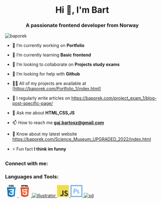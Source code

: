 <h1 align="center">Hi 👋, I'm Bart</h1>
<h3 align="center">A passionate frontend developer from Norway</h3>

<p align="left"> <img src="https://komarev.com/ghpvc/?username=baporek&label=Profile%20views&color=0e75b6&style=flat" alt="baporek" /> </p>

- 🔭 I’m currently working on **Portfolio**

- 🌱 I’m currently learning **Basic frontend**

- 👯 I’m looking to collaborate on **Projects study exams**

- 🤝 I’m looking for help with **Github**

- 👨‍💻 All of my projects are available at [https://baporek.com/Portfolio_1/index.html]

- 📝 I regularly write articles on https://baporek.com/project_exam_1/blog-post-specific-page/

- 💬 Ask me about **HTML,CSS,JS**

- 📫 How to reach me **gaj.bartosz@gmail.com**

- 📄 Know about my latest website https://baporek.com/Science_Museum_UPGRADED_2022/index.html

- ⚡ Fun fact **I think im funny**

<h3 align="left">Connect with me:</h3>
<p align="left">
</p>

<h3 align="left">Languages and Tools:</h3>
<p align="left"> <a href="https://www.w3schools.com/css/" target="_blank" rel="noreferrer"> <img src="https://raw.githubusercontent.com/devicons/devicon/master/icons/css3/css3-original-wordmark.svg" alt="css3" width="40" height="40"/> </a> <a href="https://www.w3.org/html/" target="_blank" rel="noreferrer"> <img src="https://raw.githubusercontent.com/devicons/devicon/master/icons/html5/html5-original-wordmark.svg" alt="html5" width="40" height="40"/> </a> <a href="https://www.adobe.com/in/products/illustrator.html" target="_blank" rel="noreferrer"> <img src="https://www.vectorlogo.zone/logos/adobe_illustrator/adobe_illustrator-icon.svg" alt="illustrator" width="40" height="40"/> </a> <a href="https://developer.mozilla.org/en-US/docs/Web/JavaScript" target="_blank" rel="noreferrer"> <img src="https://raw.githubusercontent.com/devicons/devicon/master/icons/javascript/javascript-original.svg" alt="javascript" width="40" height="40"/> </a> <a href="https://www.photoshop.com/en" target="_blank" rel="noreferrer"> <img src="https://raw.githubusercontent.com/devicons/devicon/master/icons/photoshop/photoshop-line.svg" alt="photoshop" width="40" height="40"/> </a> <a href="https://www.adobe.com/products/xd.html" target="_blank" rel="noreferrer"> <img src="https://cdn.worldvectorlogo.com/logos/adobe-xd.svg" alt="xd" width="40" height="40"/> </a> </p>

